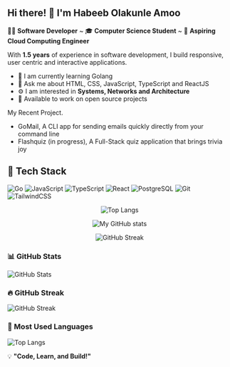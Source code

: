 ## Hi there! 👋 I'm Habeeb Olakunle Amoo

🧑‍💻 **Software Developer** ~ 🎓 **Computer Science Student** ~ 🚀 **Aspiring Cloud Computing Engineer**

With **1.5 years** of experience in software development, I build responsive, user centric and interactive applications.


- 🌱 I am currently learning Golang
- 🎉 Ask me about HTML, CSS, JavaScript, TypeScript and ReactJS
- ⚙️ I am interested in **Systems, Networks and Architecture**
- 🚀 Available to work on open source projects
 
My Recent Project.
- GoMail, A CLI app for sending emails quickly directly from your command line
- Flashquiz (in progress), A Full-Stack quiz application that brings trivia joy
  
## 🚀 Tech Stack

![Go](https://img.shields.io/badge/Go-00ADD8?style=for-the-badge&logo=go&logoColor=white)
![JavaScript](https://img.shields.io/badge/JavaScript-F7DF1E?style=for-the-badge&logo=javascript&logoColor=black)
![TypeScript](https://img.shields.io/badge/TypeScript-3178C6?style=for-the-badge&logo=typescript&logoColor=white)
![React](https://img.shields.io/badge/React-20232A?style=for-the-badge&logo=react&logoColor=61DAFB)
![PostgreSQL](https://img.shields.io/badge/PostgreSQL-4169E1?style=for-the-badge&logo=postgresql&logoColor=white)
![Git](https://img.shields.io/badge/Git-F05032?style=for-the-badge&logo=git&logoColor=white)
![TailwindCSS](https://img.shields.io/badge/TailwindCSS-06B6D4?style=for-the-badge&logo=tailwind-css&logoColor=white)

<div align="center">
 
 ![Top Langs](https://github-readme-stats.vercel.app/api/top-langs/?username=Habeebamoo&layout=compact&theme=default)
 
  ![My GitHub stats](https://github-readme-stats.vercel.app/api?username=Habeebamoo&show_icons=true&theme=radical)
  
  ![GitHub Streak](https://github-readme-streak-stats.herokuapp.com/?user=Habeebamoo&theme=radical)
  
</div>

### 📊 GitHub Stats

![GitHub Stats](https://github-readme-stats.vercel.app/api?username=Habeebamoo&show_icons=true&theme=default&hide_border=false)

### 🔥 GitHub Streak

![GitHub Streak](https://github-readme-streak-stats.herokuapp.com/?user=Habeebamoo&theme=default&hide_border=false)

### 📌 Most Used Languages

![Top Langs](https://github-readme-stats.vercel.app/api/top-langs/?username=Habeebamoo&layout=compact&theme=default&hide_border=false)

💡 **"Code, Learn, and Build!"**
